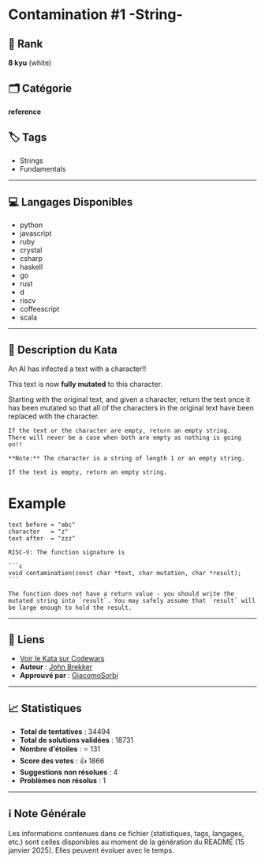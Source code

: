 # Contamination #1 -String-

## 🏅 Rank
**8 kyu** (white)

## 🗂️ Catégorie
**reference**

## 🏷️ Tags
- Strings
- Fundamentals

---

## 💻 Langages Disponibles
- python
- javascript
- ruby
- crystal
- csharp
- haskell
- go
- rust
- d
- riscv
- coffeescript
- scala

---

## 📜 Description du Kata

An AI has infected a text with a character!! 

This text is now **fully mutated** to this character.

Starting with the original text, and given a character, return the text once it has been mutated so that all of the characters in the original text have been replaced with the character.

~~~if-not:riscv
If the text or the character are empty, return an empty string.  
There will never be a case when both are empty as nothing is going on!!

**Note:** The character is a string of length 1 or an empty string.
~~~

~~~if:riscv
If the text is empty, return an empty string.
~~~

# Example

```
text before = "abc"
character   = "z"
text after  = "zzz"
```

~~~if:riscv
RISC-V: The function signature is

```c
void contamination(const char *text, char mutation, char *result);
```

The function does not have a return value - you should write the mutated string into `result`. You may safely assume that `result` will be large enough to hold the result.
~~~

---

## 🔗 Liens
- [Voir le Kata sur Codewars](https://www.codewars.com/kata/596fba44963025c878000039)
- **Auteur** : [John Brekker](https://www.codewars.com/users/John%20Brekker)
- **Approuvé par** : [GiacomoSorbi](https://www.codewars.com/users/GiacomoSorbi)

---

## 📈 Statistiques
- **Total de tentatives** : 34494
- **Total de solutions validées** : 18731
- **Nombre d'étoiles** : ⭐ 131
- **Score des votes** : 👍 1866
- **Suggestions non résolues** : 4
- **Problèmes non résolus** : 1

---

## ℹ️ Note Générale
Les informations contenues dans ce fichier (statistiques, tags, langages, etc.) sont celles disponibles au moment de la génération du README (15 janvier 2025). Elles peuvent évoluer avec le temps.
